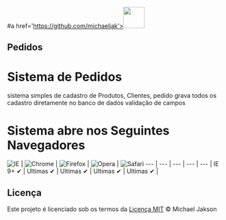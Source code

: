 #a href='https://github.com/michaeljak'><img src='https://dl.dropboxusercontent.com/s/2042wlthpkfzjcv/banner-github-personal-page.png' height='50'></a>
## Pedidos

# Sistema de Pedidos

sistema simples de cadastro de Produtos, Clientes, pedido
grava todos os cadastro diretamente no banco de dados
validação de campos  

# Sistema abre nos Seguintes Navegadores



![IE](https://cloud.githubusercontent.com/assets/398893/3528325/20373e76-078e-11e4-8e3a-1cb86cf506f0.png) | 
![Chrome](https://cloud.githubusercontent.com/assets/398893/3528328/23bc7bc4-078e-11e4-8752-ba2809bf5cce.png) | 
![Firefox](https://cloud.githubusercontent.com/assets/398893/3528329/26283ab0-078e-11e4-84d4-db2cf1009953.png) | 
![Opera](https://cloud.githubusercontent.com/assets/398893/3528330/27ec9fa8-078e-11e4-95cb-709fd11dac16.png) | 
![Safari](https://cloud.githubusercontent.com/assets/398893/3528331/29df8618-078e-11e4-8e3e-ed8ac738693f.png)
--- | --- | --- | --- | --- |
IE 9+ ✔ | Ultimas ✔ | Ultimas ✔ | Ultimas ✔ | Ultimas ✔ |

## Licença
Este projeto é licenciado sob os termos da [Licença MIT](https://github.com/michaeljak/Pedidos/blob/master/LICENSE) © Michael Jakson

